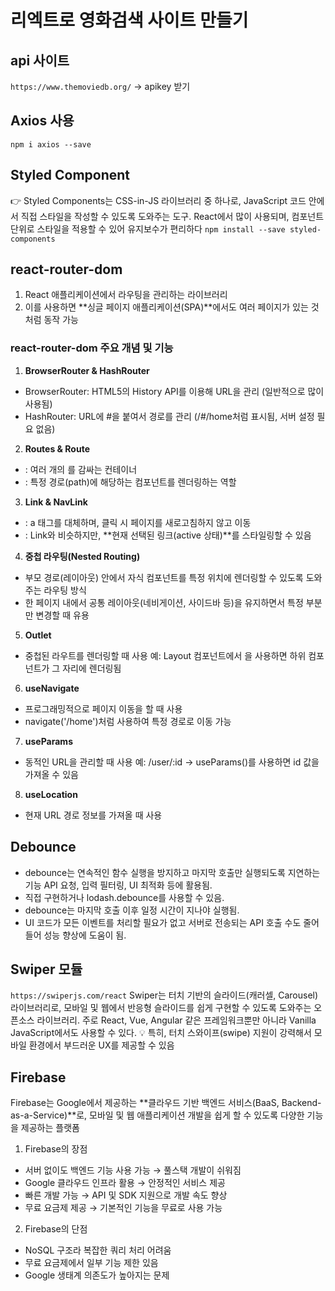 # 리엑트로 영화검색 사이트 만들기

## api 사이트
`https://www.themoviedb.org/`
-> apikey 받기

## Axios 사용
`npm i axios --save` 

## Styled Component
👉 Styled Components는 CSS-in-JS 라이브러리 중 하나로, JavaScript 코드 안에서 직접 스타일을 작성할 수 있도록 도와주는 도구. React에서 많이 사용되며, 컴포넌트 단위로 스타일을 적용할 수 있어 유지보수가 편리하다
`npm install --save styled-components`

## react-router-dom
1. React 애플리케이션에서 라우팅을 관리하는 라이브러리
2. 이를 사용하면 **싱글 페이지 애플리케이션(SPA)**에서도 여러 페이지가 있는 것처럼 동작 가능

### react-router-dom 주요 개념 및 기능
1. **BrowserRouter & HashRouter**
- BrowserRouter: HTML5의 History API를 이용해 URL을 관리 (일반적으로 많이 사용됨)
- HashRouter: URL에 #을 붙여서 경로를 관리 (/#/home처럼 표시됨, 서버 설정 필요 없음)
2. **Routes & Route**
- <Routes>: 여러 개의 <Route>를 감싸는 컨테이너
- <Route>: 특정 경로(path)에 해당하는 컴포넌트를 렌더링하는 역할
3. **Link & NavLink**
- <Link>: a 태그를 대체하며, 클릭 시 페이지를 새로고침하지 않고 이동
- <NavLink>: Link와 비슷하지만, **현재 선택된 링크(active 상태)**를 스타일링할 수 있음
4. **중첩 라우팅(Nested Routing)**
- 부모 경로(레이아웃) 안에서 자식 컴포넌트를 특정 위치에 렌더링할 수 있도록 도와주는 라우팅 방식
- 한 페이지 내에서 공통 레이아웃(네비게이션, 사이드바 등)을 유지하면서 특정 부분만 변경할 때 유용
5.  **Outlet**
- 중첩된 라우트를 렌더링할 때 사용
예: Layout 컴포넌트에서 <Outlet />을 사용하면 하위 컴포넌트가 그 자리에 렌더링됨
6. **useNavigate**
- 프로그래밍적으로 페이지 이동을 할 때 사용
- navigate('/home')처럼 사용하여 특정 경로로 이동 가능
7. **useParams**
- 동적인 URL을 관리할 때 사용
예: /user/:id → useParams()를 사용하면 id 값을 가져올 수 있음
8. **useLocation**
- 현재 URL 경로 정보를 가져올 때 사용

## Debounce
- debounce는 연속적인 함수 실행을 방지하고 마지막 호출만 실행되도록 지연하는 기능
API 요청, 입력 필터링, UI 최적화 등에 활용됨.
- 직접 구현하거나 lodash.debounce를 사용할 수 있음.
- debounce는 마지막 호출 이후 일정 시간이 지나야 실행됨.
- UI 코드가 모든 이벤트를 처리할 필요가 없고 서버로 전송되는 API 호출 수도 줄어들어 성능 향상에 도움이 됨.

## Swiper 모듈
`https://swiperjs.com/react`
Swiper는 터치 기반의 슬라이드(캐러셀, Carousel) 라이브러리로, 모바일 및 웹에서 반응형 슬라이드를 쉽게 구현할 수 있도록 도와주는 오픈소스 라이브러리.
주로 React, Vue, Angular 같은 프레임워크뿐만 아니라 Vanilla JavaScript에서도 사용할 수 있다.
💡 특히, 터치 스와이프(swipe) 지원이 강력해서 모바일 환경에서 부드러운 UX를 제공할 수 있음

## Firebase
Firebase는 Google에서 제공하는 **클라우드 기반 백엔드 서비스(BaaS, Backend-as-a-Service)**로, 모바일 및 웹 애플리케이션 개발을 쉽게 할 수 있도록 다양한 기능을 제공하는 플랫폼
1. Firebase의 장점
- 서버 없이도 백엔드 기능 사용 가능 → 풀스택 개발이 쉬워짐
- Google 클라우드 인프라 활용 → 안정적인 서비스 제공
- 빠른 개발 가능 → API 및 SDK 지원으로 개발 속도 향상
- 무료 요금제 제공 → 기본적인 기능을 무료로 사용 가능

2. Firebase의 단점
- NoSQL 구조라 복잡한 쿼리 처리 어려움
- 무료 요금제에서 일부 기능 제한 있음
- Google 생태계 의존도가 높아지는 문제
